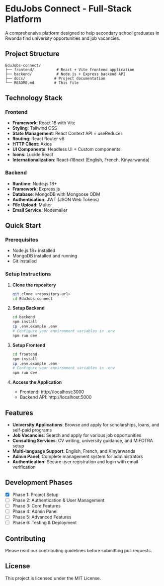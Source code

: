 # EduJobs Connect - Full-Stack Platform

A comprehensive platform designed to help secondary school graduates in Rwanda find university opportunities and job vacancies.

## Project Structure

```
EduJobs-connect/
├── frontend/          # React + Vite frontend application
├── backend/           # Node.js + Express backend API
├── docs/             # Project documentation
└── README.md         # This file
```

## Technology Stack

### Frontend
- **Framework**: React 18 with Vite
- **Styling**: Tailwind CSS
- **State Management**: React Context API + useReducer
- **Routing**: React Router v6
- **HTTP Client**: Axios
- **UI Components**: Headless UI + Custom components
- **Icons**: Lucide React
- **Internationalization**: React-i18next (English, French, Kinyarwanda)

### Backend
- **Runtime**: Node.js 18+
- **Framework**: Express.js
- **Database**: MongoDB with Mongoose ODM
- **Authentication**: JWT (JSON Web Tokens)
- **File Upload**: Multer
- **Email Service**: Nodemailer

## Quick Start

### Prerequisites
- Node.js 18+ installed
- MongoDB installed and running
- Git installed

### Setup Instructions

1. **Clone the repository**
   ```bash
   git clone <repository-url>
   cd EduJobs-connect
   ```

2. **Setup Backend**
   ```bash
   cd backend
   npm install
   cp .env.example .env
   # Configure your environment variables in .env
   npm run dev
   ```

3. **Setup Frontend**
   ```bash
   cd frontend
   npm install
   cp .env.example .env
   # Configure your environment variables in .env
   npm run dev
   ```

4. **Access the Application**
   - Frontend: http://localhost:3000
   - Backend API: http://localhost:5000

## Features

- **University Applications**: Browse and apply for scholarships, loans, and self-paid programs
- **Job Vacancies**: Search and apply for various job opportunities
- **Consulting Services**: CV writing, university guidance, and MIFOTRA setup
- **Multi-language Support**: English, French, and Kinyarwanda
- **Admin Panel**: Complete management system for administrators
- **Authentication**: Secure user registration and login with email verification

## Development Phases

- [x] Phase 1: Project Setup
- [ ] Phase 2: Authentication & User Management
- [ ] Phase 3: Core Features
- [ ] Phase 4: Admin Panel
- [ ] Phase 5: Advanced Features
- [ ] Phase 6: Testing & Deployment

## Contributing

Please read our contributing guidelines before submitting pull requests.

## License

This project is licensed under the MIT License.
